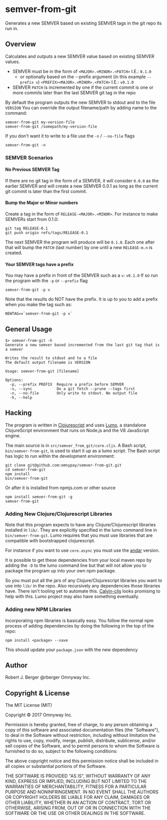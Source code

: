 # semver-from-git

Generates a new SEMVER based on existing SEMVER tags in the git repo its run in.


## Overview

Calculates and outputs a new SEMVER value based on existing SEMVER values.

* SEMVER must be in the form of `<MAJOR>.<MINOR>.<PATCH>` I.E.: `0.1.0` 
  * or optionally based on the --prefix argument (in this example `--prefix v`)
    `<PREFIX><MAJOR>.<MINOR>.<PATCH>` I.E.: `v0.1.0`
* SEMVER `PATCH` is incremented by one if the current commit is one or more
  commits later than the last SEMVER git tag in the repo

By default the program outputs the new SEMVER to stdout and to the file `VERSION`
You can override the output filename/path by adding name to the command:

```
semver-from-git my-version-file
semver-from-git /somepath/my-version-file

```

If you don't want it to write to a file use the `-n` / `--no-file` flags

```
semver-from-git -n
```

### SEMVER Scenarios

#### No Previous SEMVER Tag

If there are no git tag in the form of a SEMVER, it will consider `0.0.0` as the
earlier SEMVER and will create a new SEMVER 0.0.1 as long as the current git
commit is later than the first commit.

#### Bump the Major or Minor numbers

Create a tag in the form of `RELEASE-<MAJOR>.<MINOR>`. For instance to make SEMVERs start from 0.1.0:

```
git tag RELEASE-0.1
git push origin refs/tags/RELEASE-0.1
```

The next SEMVER the program will produce will be `0.1.0`. Each one after that
will bump the `PATCH` (last number) by one until a new `RELEASE-m.n` is created.

#### Your SEMVER tags have a prefix

You may have a prefix in front of the SEMVER such as a `v`: `v0.1.0` If so run
the program with the `-p` or `--prefix` flag

```
semver-from-git -p v
```

Note that the results do NOT have the prefix. It is up to you to add a prefix when you make the tag such as:

```
NEWTAG=v`semver-from-git -p v`
```

## General Usage

```shell
$> semver-from-git -h
Generate a new semver based incremented from the last git tag that is a semver

Writes the result to stdout and to a file
The default output filename is VERSION

Usage: semver-from-git [filename]

Options:
  -p, --prefix PREFIX  Require a prefix before SEMVER
  -s, --sync           Do a git fetch --prune --tags first
  -n, --no-file        Only write to stdout. No output file
  -h, --help
```

## Hacking

The program is written in [Clojurescript](https://clojurescript.org) and uses
[Lumo](https://github.com/anmonteiro/lumo), a standalone ClojureScript
environment that runs on Node.js and the V8 JavaScript engine.

The main source is in `src/semver_from_git/core.cljs`. A Bash script,
`bin/semver-from-git`, is used to start it up as a lumo script. The Bash script
has logic to run within the development environment:
```
git clone git@github.com:omnypay/semver-from-git.git
cd semver-from-git
npm install
bin/semver-from-git
```

Or after it is installed from npmjs.com or other source
```
npm install semver-from-git -g
semver-from-git
```

### Adding New Clojure/Clojurescript Libraries
Note that this program expects to have any Clojure/Clojurescript libraries
installed in `lib/`. They are explicitly specified in the lumo command line in
`bin/semver-from-git`. Lumo requires that you must use libraries that are
compatible with bootstrapped clojurescript.

For instance if you want to use `core.async` you must use the
[andar](https://github.com/mfikes/andare) version.

It is possible to get these dependencies from your local maven repo by adding
the `-D` to the lumo command line but that will not allow you to package the
program up into your own npm package.

So you must put all the jars of any Clojure/Clojurescript libraries you want to
use into `lib/` in the repo. Also recursively any dependencies those libraries
have. There isn't tooling yet to automate this.
[Calvin-cljs](https://github.com/eginez/calvin) looks promising to help with
this. Lumo project may also have something eventually.

### Adding new NPM Libraries

Incorporating npm libraries is basically easy. You follow the normal npm process
of adding dependencies by doing the following in the top of the repo:

```
npm install <package> --save
```

This should update your `package.json` with the new dependency

## Author

Robert J. Berger @rberger Omnyway Inc.

## Copyright & License

The MIT License (MIT)

Copyright © 2017 Omnyway Inc.

Permission is hereby granted, free of charge, to any person obtaining a copy
of this software and associated documentation files (the "Software"), to deal
in the Software without restriction, including without limitation the rights
to use, copy, modify, merge, publish, distribute, sublicense, and/or sell
copies of the Software, and to permit persons to whom the Software is
furnished to do so, subject to the following conditions:

The above copyright notice and this permission notice shall be included in
all copies or substantial portions of the Software.

THE SOFTWARE IS PROVIDED "AS IS", WITHOUT WARRANTY OF ANY KIND, EXPRESS OR
IMPLIED, INCLUDING BUT NOT LIMITED TO THE WARRANTIES OF MERCHANTABILITY,
FITNESS FOR A PARTICULAR PURPOSE AND NONINFRINGEMENT. IN NO EVENT SHALL THE
AUTHORS OR COPYRIGHT HOLDERS BE LIABLE FOR ANY CLAIM, DAMAGES OR OTHER
LIABILITY, WHETHER IN AN ACTION OF CONTRACT, TORT OR OTHERWISE, ARISING FROM,
OUT OF OR IN CONNECTION WITH THE SOFTWARE OR THE USE OR OTHER DEALINGS IN
THE SOFTWARE.
